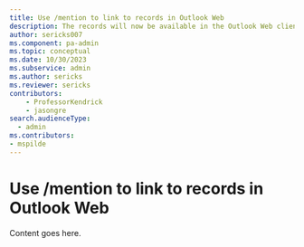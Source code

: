 ```yaml
---
title: Use /mention to link to records in Outlook Web 
description: The records will now be available in the Outlook Web client using a simple /mention gesture. 
author: sericks007
ms.component: pa-admin
ms.topic: conceptual
ms.date: 10/30/2023
ms.subservice: admin
ms.author: sericks
ms.reviewer: sericks
contributors:
    - ProfessorKendrick
    - jasongre
search.audienceType: 
  - admin
ms.contributors:
- mspilde
---
```


# Use /mention to link to records in Outlook Web 

Content goes here.
